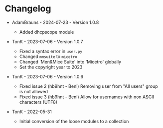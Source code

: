 # Changelog

- AdamBrauns - 2024-07-23 - Version 1.0.8
  * Added dhcpscope module

- TonK - 2023-07-06 - Version 1.0.7
  * Fixed a syntax error in `user.py`
  * Changed `mmsuite` to `micetro`
  * Changed 'Men&Mice Suite' into 'Micetro' globally
  * Set the copyright year to 2023

- TonK - 2023-07-06 - Version 1.0.6
  * Fixed issue 2 (hb9hnt - Beni)
    Removing user from "All users" group is not allowed
  * Fixed issue 3 (hb9hnt - Beni)
    Allow for usernames with non ASCII characters (UTF8)

- TonK - 2022-05-31
  * Initial conversion of the loose modules to a collection
